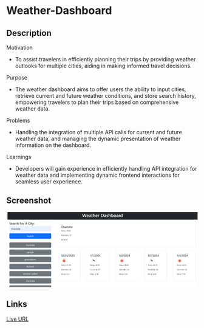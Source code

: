 # Weather-Dashboard

## Description

Motivation
- To assist travelers in efficiently planning their trips by providing weather outlooks for multiple cities, aiding in making informed travel decisions.

Purpose
- The weather dashboard aims to offer users the ability to input cities, retrieve current and future weather conditions, and store search history, empowering travelers to plan their trips based on comprehensive weather data.

Problems
- Handling the integration of multiple API calls for current and future weather data, and managing the dynamic presentation of weather information on the dashboard.

Learnings
- Developers will gain experience in efficiently handling API integration for weather data and implementing dynamic frontend interactions for seamless user experience.

## Screenshot
![Screenshot of Weather Dashboard](./images/sky-weather-dashboard.png)


## Links
[Live URL](https://xtianhope.github.io/sky-weather-dashboard/)